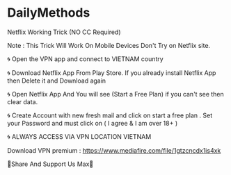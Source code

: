 # DailyMethods
Netflix Working Trick (NO CC Required) 

Note : This Trick Will Work On Mobile Devices Don't Try on Netflix site. 

🌀 Open the VPN app and connect to VIETNAM country

🌀 Download Netflix App From Play Store. If you already install Netflix App then Delete it and Download again

🌀 Open Netflix App And You will see (Start a Free Plan) if you can't see then clear data.

🌀 Create Account with new fresh mail and click on start a free plan . Set your Password and must click on ( I agree & I am over 18+ )

🌀 ALWAYS ACCESS VIA VPN LOCATION VIETNAM

Download VPN premium : https://www.mediafire.com/file/1gtzcncdx1is4xk

🔺Share And Support Us Max🔻
